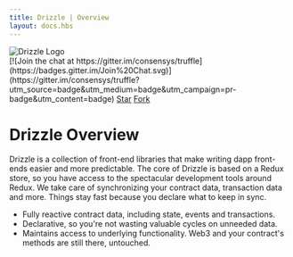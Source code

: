 ```yaml
---
title: Drizzle | Overview
layout: docs.hbs
---
```

<img style="max-width: 160px;" src="/img/drizzle-logo-dark.svg" alt="Drizzle Logo" />

<div class="text-center docs-badges">
  [![Join the chat at https://gitter.im/consensys/truffle](https://badges.gitter.im/Join%20Chat.svg)](https://gitter.im/consensys/truffle?utm_source=badge&utm_medium=badge&utm_campaign=pr-badge&utm_content=badge)
  <a class="github-button" href="https://github.com/trufflesuite/drizzle" data-icon="octicon-star" data-show-count="true" aria-label="Star trufflesuite/drizzle on GitHub">Star</a>
  <a class="github-button" href="https://github.com/trufflesuite/drizzle/fork" data-icon="octicon-repo-forked" data-show-count="true" aria-label="Fork trufflesuite/drizzle on GitHub">Fork</a>
</div>

# Drizzle Overview

Drizzle is a collection of front-end libraries that make writing dapp front-ends easier and more predictable. The core of Drizzle is based on a Redux store, so you have access to the spectacular development tools around Redux. We take care of synchronizing your contract data, transaction data and more. Things stay fast because you declare what to keep in sync.
*   Fully reactive contract data, including state, events and transactions.
*   Declarative, so you're not wasting valuable cycles on unneeded data.
*   Maintains access to underlying functionality. Web3 and your contract's methods are still there, untouched.